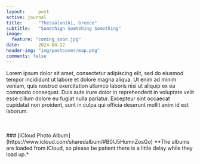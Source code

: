 ```yaml
---
layout:     post
active: journal
title:      "Thessaloniki, Greece"
subtitle:   "Somethign Somtehing Something"
image:
  feature: "coming_soon.jpg"
date:       2024-04-22
header-img: "img/postcover/map.png"
comments: false
---
```


Lorem ipsum dolor sit amet, consectetur adipiscing elit, sed do eiusmod tempor incididunt ut labore et dolore magna aliqua. Ut enim ad minim veniam, quis nostrud exercitation ullamco laboris nisi ut aliquip ex ea commodo consequat. Duis aute irure dolor in reprehenderit in voluptate velit esse cillum dolore eu fugiat nulla pariatur. Excepteur sint occaecat cupidatat non proident, sunt in culpa qui officia deserunt mollit anim id est laborum.

<br>
<br>
### [iCloud Photo Album](https://www.icloud.com/sharedalbum/#B0lJ5HumnZosGo) 
**The albums are loaded from iCloud, so please be patient there is a little delay while they load up.*
